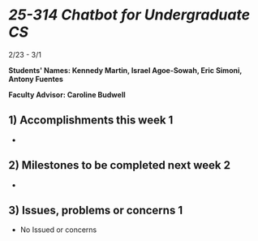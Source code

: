 # *25-314 Chatbot for Undergraduate CS*
2/23 - 3/1

**Students' Names: Kennedy Martin, Israel Agoe-Sowah, Eric Simoni, Antony Fuentes**

**Faculty Advisor: Caroline Budwell**

## 1) Accomplishments this week 1
   - 

## 2) Milestones to be completed next week 2
   - 

## 3) Issues, problems or concerns 1
   - No Issued or concerns

